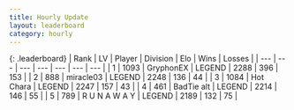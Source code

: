 ```yaml
---
title: Hourly Update
layout: leaderboard
category: hourly
---
```


{: .leaderboard}
| Rank | LV | Player | Division | Elo | Wins | Losses |
| --- | --- | --- | --- | --- | --- | --- |
| <span data-change="0">1</span> | 1093 | <span title="ID: 315148">GryphonEX</span> | LEGEND | <span data-change="0">2288</span> | <span data-change="0">396</span> | <span data-change="0">153</span> |
| <span data-change="0">2</span> | 888 | <span title="ID: 416373">miracle03</span> | LEGEND | <span data-change="0">2248</span> | <span data-change="0">136</span> | <span data-change="0">44</span> |
| <span data-change="0">3</span> | 1084 | <span title="ID: 417840">Hot Chara</span> | LEGEND | <span data-change="0">2247</span> | <span data-change="0">157</span> | <span data-change="0">43</span> |
| <span data-change="0">4</span> | 461 | <span title="ID: 382502">BadTie alt</span> | LEGEND | <span data-change="0">2214</span> | <span data-change="0">146</span> | <span data-change="0">55</span> |
| <span data-change="0">5</span> | 789 | <span title="ID: 66144">R U N A W A Y</span> | LEGEND | <span data-change="0">2189</span> | <span data-change="0">132</span> | <span data-change="0">75</span> |